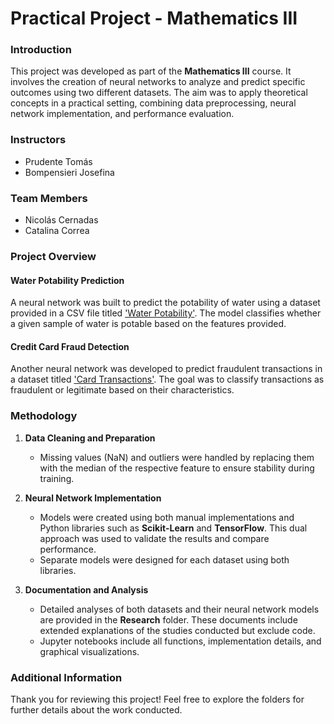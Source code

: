 # Practical Project - Mathematics III

### Introduction
This project was developed as part of the **Mathematics III** course. It involves the creation of neural networks to analyze and predict specific outcomes using two different datasets. The aim was to apply theoretical concepts in a practical setting, combining data preprocessing, neural network implementation, and performance evaluation.

### Instructors
- Prudente Tomás  
- Bompensieri Josefina  

### Team Members
- Nicolás Cernadas  
- Catalina Correa

### Project Overview

#### Water Potability Prediction
A neural network was built to predict the potability of water using a dataset provided in a CSV file titled ['Water Potability'](csvs/water_potability.csv). The model classifies whether a given sample of water is potable based on the features provided.

#### Credit Card Fraud Detection
Another neural network was developed to predict fraudulent transactions in a dataset titled ['Card Transactions'](csvs/card_transdata.csv). The goal was to classify transactions as fraudulent or legitimate based on their characteristics.

### Methodology
1. **Data Cleaning and Preparation**  
   - Missing values (NaN) and outliers were handled by replacing them with the median of the respective feature to ensure stability during training.

2. **Neural Network Implementation**  
   - Models were created using both manual implementations and Python libraries such as **Scikit-Learn** and **TensorFlow**. This dual approach was used to validate the results and compare performance.  
   - Separate models were designed for each dataset using both libraries.

3. **Documentation and Analysis**  
   - Detailed analyses of both datasets and their neural network models are provided in the **Research** folder. These documents include extended explanations of the studies conducted but exclude code.  
   - Jupyter notebooks include all functions, implementation details, and graphical visualizations.

### Additional Information
Thank you for reviewing this project! Feel free to explore the folders for further details about the work conducted.
